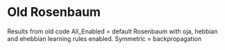 # Old Rosenbaum
Results from old code
All_Enabled = default Rosenbaum with oja, hebbian and ehebbian learning rules enabled.
Symmetric = backpropagation
